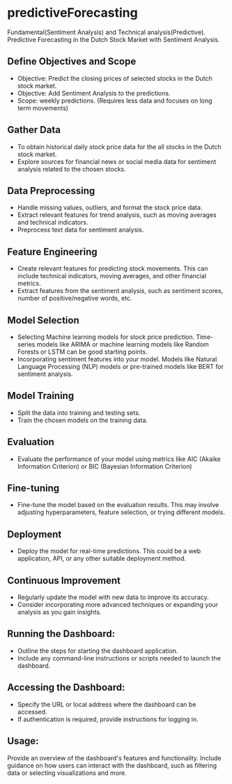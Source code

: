 # predictiveForecasting
Fundamental(Sentiment Analysis) and Technical analysis(Predictive).
Predictive Forecasting in the Dutch Stock Market with Sentiment Analysis.

## Define Objectives and Scope
- Objective: Predict the closing prices of selected stocks in the Dutch stock market.
- Objective: Add Sentiment Analysis to the predictions.
- Scope: weekly predictions. (Requires less data and focuses on long term movements)

## Gather Data
- To obtain historical daily stock price data for the all stocks in the Dutch stock market.
- Explore sources for financial news or social media data for sentiment analysis related to the chosen stocks.

## Data Preprocessing
- Handle missing values, outliers, and format the stock price data.
- Extract relevant features for trend analysis, such as moving averages and technical indicators.
- Preprocess text data for sentiment analysis.

## Feature Engineering
- Create relevant features for predicting stock movements. This can include technical indicators, moving averages, and other financial metrics.
- Extract features from the sentiment analysis, such as sentiment scores, number of positive/negative words, etc.

## Model Selection
- Selecting Machine learning models for stock price prediction. Time-series models like ARIMA or machine learning models like Random Forests or LSTM can be good starting points.
- Incorporating sentiment features into your model. Models like Natural Language Processing (NLP) models or pre-trained models like BERT for sentiment analysis.

## Model Training
- Split the data into training and testing sets.
- Train the chosen models on the training data.

## Evaluation
- Evaluate the performance of your model using metrics like AIC (Akaike Information Criterion) or BIC (Bayesian Information Criterion)

## Fine-tuning
- Fine-tune the model based on the evaluation results. This may involve adjusting hyperparameters, feature selection, or trying different models.

## Deployment
- Deploy the model for real-time predictions. This could be a web application, API, or any other suitable deployment method.

## Continuous Improvement
- Regularly update the model with new data to improve its accuracy.
- Consider incorporating more advanced techniques or expanding your analysis as you gain insights.

## Running the Dashboard:

- Outline the steps for starting the dashboard application.
- Include any command-line instructions or scripts needed to launch the dashboard.

## Accessing the Dashboard:

- Specify the URL or local address where the dashboard can be accessed.
- If authentication is required, provide instructions for logging in.

## Usage:

Provide an overview of the dashboard's features and functionality.
Include guidance on how users can interact with the dashboard, such as filtering data or selecting visualizations and more.


